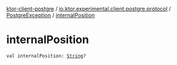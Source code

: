 [ktor-client-postgre](../../index.md) / [io.ktor.experimental.client.postgre.protocol](../index.md) / [PostgreException](index.md) / [internalPosition](./internal-position.md)

# internalPosition

`val internalPosition: `[`String`](https://kotlinlang.org/api/latest/jvm/stdlib/kotlin/-string/index.html)`?`